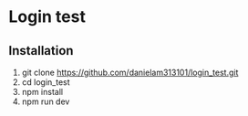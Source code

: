 # Login test

## Installation

1. git clone <https://github.com/danielam313101/login_test.git>
2. cd login_test
3. npm install
4. npm run dev
